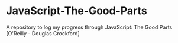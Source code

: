 # JavaScript-The-Good-Parts
A repository to log my progress through JavaScript: The Good Parts [O'Reilly - Douglas Crockford]
